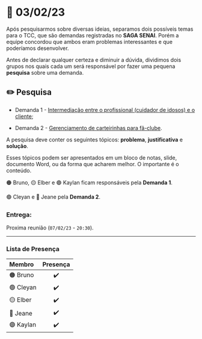 
# :date: 03/02/23

Após pesquisarmos sobre diversas ideias, separamos dois possíveis temas para o TCC, que são demandas registradas no **SAGA SENAI**. Porém a equipe concordou que ambos eram problemas interessantes e que poderíamos desenvolver.

Antes de declarar qualquer certeza e diminuir a dúvida, dividimos dois grupos nos quais cada um será responsável por fazer uma pequena **pesquisa** sobre uma demanda.

## :pencil2: Pesquisa

- Demanda 1 - [Intermediação entre o profissional (cuidador de idosos) e o cliente](https://plataforma.gpinovacao.senai.br/plataforma/demandas-da-industria/interna/7996);

- Demanda 2 - [Gerenciamento de carteirinhas para fã-clube](https://plataforma.gpinovacao.senai.br/plataforma/demandas-da-industria/interna/7396).

 A pesquisa deve conter os seguintes tópicos: **problema**, **justificativa** e **solução**.
 
 Esses tópicos podem ser apresentados em um bloco de notas, slide, documento Word, ou da forma que acharem melhor. O importante é o conteúdo.

:orange_circle: Bruno, :yellow_circle: Elber e :purple_circle: Kaylan ficam responsáveis pela **Demanda 1**.

:green_circle: Cleyan e :large_blue_circle: Jeane pela **Demanda 2**.

### Entrega:
Proxima reunião (`07/02/23` - `20:30`).

---

### Lista de Presença

| Membro                       | Presença               |
| :--------------------------- | :--------------------: |
| :orange_circle: Bruno     | :heavy_check_mark: |
| :green_circle: Cleyan     | :heavy_check_mark: |
| :yellow_circle: Elber     | :heavy_check_mark: |
| :large_blue_circle: Jeane | :heavy_check_mark: |
| :purple_circle: Kaylan    | :heavy_check_mark: |